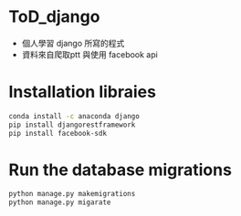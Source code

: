 # ToD_django

* 個人學習 django 所寫的程式
* 資料來自爬取ptt 與使用 facebook api

# Installation libraies
```sh
conda install -c anaconda django
pip install djangorestframework
pip install facebook-sdk
```
# Run the database migrations
```sh
python manage.py makemigrations
python manage.py migarate
```
